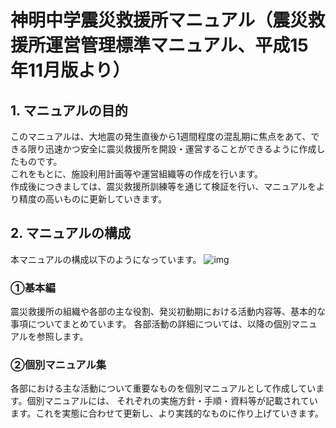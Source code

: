 # 神明中学震災救援所マニュアル（震災救援所運営管理標準マニュアル、平成15年11月版より）
## 1. マニュアルの目的
このマニュアルは、大地震の発生直後から1週間程度の混乱期に焦点をあて、できる限り迅速かつ安全に震災救援所を開設・運営することができるように作成したものです。  
これをもとに、施設利用計画等や運営組織等の作成を行います。  
作成後につきましては、震災救援所訓練等を通じて検証を行い、マニュアルをより精度の高いものに更新していきます。

## 2. マニュアルの構成
本マニュアルの構成以下のようになっています。
![img](http://www2.city.suginami.tokyo.jp/gallery/namisuke/guide/image/namiki01.JPG)

### ①基本編
震災救援所の組織や各部の主な役割、発災初動期における活動内容等、基本的な事項についてまとめています。
各部活動の詳細については、以降の個別マニュアルを参照します。
### ②個別マニュアル集
各部における主な活動について重要なものを個別マニュアルとして作成しています。個別マニュアルには、 それぞれの実施方針・手順・資料等が記載されています。これを実態に合わせて更新し、より実践的なものに作り上げていきます。



